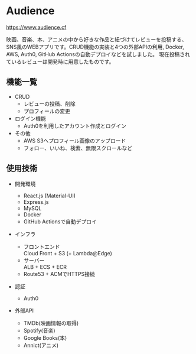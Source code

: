 # Audience
<a href='https://www.audience.cf' target="_blank">https://www.audience.cf</a>

映画、音楽、本、アニメの中から好きな作品と紐づけてレビューを投稿する、SNS風のWEBアプリです。CRUD機能の実装と4つの外部APIの利用, Docker, AWS, Auth0, GitHub Actionsの自動デプロイなどを試しました。
現在投稿されているレビューは開発時に用意したものです。
## 機能一覧
- CRUD
  - レビューの投稿、削除
  - プロフィールの変更
- ログイン機能
  - Auth0を利用したアカウント作成とログイン
- その他
  - AWS S3へプロフィール画像のアップロード
  - フォロー、いいね、検索、無限スクロールなど
## 使用技術
- 開発環境
  - React.js (Material-UI)
  - Express.js
  - MySQL
  - Docker
  - GitHub Actionsで自動デプロイ

- インフラ
  - フロントエンド  
    Cloud Front + S3 (+ Lambda@Edge)
  - サーバー  
    ALB + ECS + ECR
  - Route53 + ACMでHTTPS接続  

- 認証  
  - Auth0
- 外部API
  - TMDb(映画情報の取得)
  - Spotify(音楽)
  - Google Books(本)
  - Annict(アニメ)